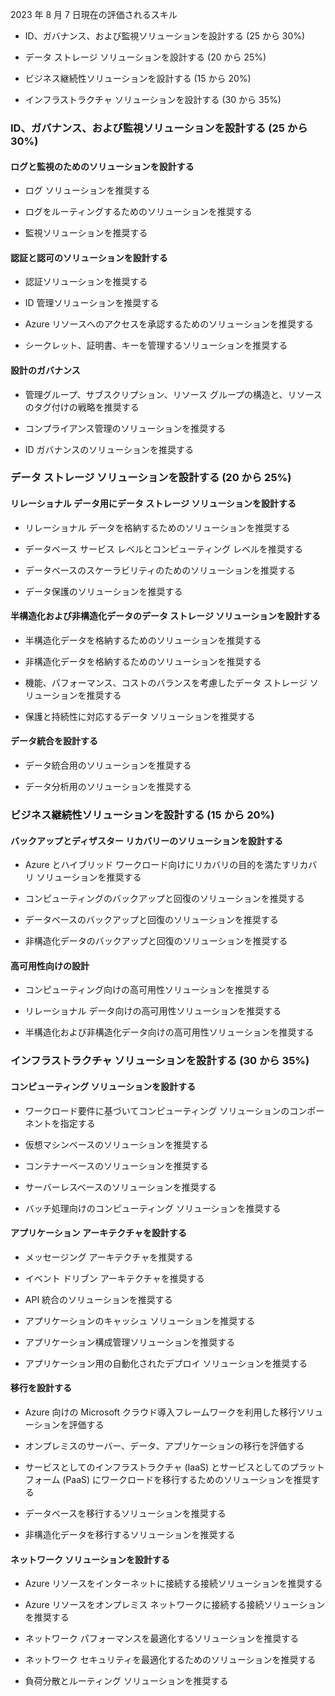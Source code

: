 2023 年 8 月 7 日現在の評価されるスキル

- ID、ガバナンス、および監視ソリューションを設計する (25 から 30%)

- データ ストレージ ソリューションを設計する (20 から 25%)

- ビジネス継続性ソリューションを設計する (15 から 20%)

- インフラストラクチャ ソリューションを設計する (30 から 35%)

### ID、ガバナンス、および監視ソリューションを設計する (25 から 30%)

#### ログと監視のためのソリューションを設計する

- ログ ソリューションを推奨する

- ログをルーティングするためのソリューションを推奨する

- 監視ソリューションを推奨する

#### 認証と認可のソリューションを設計する

- 認証ソリューションを推奨する

- ID 管理ソリューションを推奨する

- Azure リソースへのアクセスを承認するためのソリューションを推奨する

- シークレット、証明書、キーを管理するソリューションを推奨する

#### 設計のガバナンス

- 管理グループ、サブスクリプション、リソース グループの構造と、リソースのタグ付けの戦略を推奨する

- コンプライアンス管理のソリューションを推奨する

- ID ガバナンスのソリューションを推奨する

### データ ストレージ ソリューションを設計する (20 から 25%)

#### リレーショナル データ用にデータ ストレージ ソリューションを設計する

- リレーショナル データを格納するためのソリューションを推奨する

- データベース サービス レベルとコンピューティング レベルを推奨する

- データベースのスケーラビリティのためのソリューションを推奨する

- データ保護のソリューションを推奨する

#### 半構造化および非構造化データのデータ ストレージ ソリューションを設計する

- 半構造化データを格納するためのソリューションを推奨する

- 非構造化データを格納するためのソリューションを推奨する

- 機能、パフォーマンス、コストのバランスを考慮したデータ ストレージ ソリューションを推奨する

- 保護と持続性に対応するデータ ソリューションを推奨する

#### データ統合を設計する

- データ統合用のソリューションを推奨する

- データ分析用のソリューションを推奨する

### ビジネス継続性ソリューションを設計する (15 から 20%)

#### バックアップとディザスター リカバリーのソリューションを設計する

- Azure とハイブリッド ワークロード向けにリカバリの目的を満たすリカバリ ソリューションを推奨する

- コンピューティングのバックアップと回復のソリューションを推奨する

- データベースのバックアップと回復のソリューションを推奨する

- 非構造化データのバックアップと回復のソリューションを推奨する

#### 高可用性向けの設計

- コンピューティング向けの高可用性ソリューションを推奨する

- リレーショナル データ向けの高可用性ソリューションを推奨する

- 半構造化および非構造化データ向けの高可用性ソリューションを推奨する

### インフラストラクチャ ソリューションを設計する (30 から 35%)

#### コンピューティング ソリューションを設計する

- ワークロード要件に基づいてコンピューティング ソリューションのコンポーネントを指定する

- 仮想マシンベースのソリューションを推奨する

- コンテナーベースのソリューションを推奨する

- サーバーレスベースのソリューションを推奨する

- バッチ処理向けのコンピューティング ソリューションを推奨する

#### アプリケーション アーキテクチャを設計する

- メッセージング アーキテクチャを推奨する

- イベント ドリブン アーキテクチャを推奨する

- API 統合のソリューションを推奨する

- アプリケーションのキャッシュ ソリューションを推奨する

- アプリケーション構成管理ソリューションを推奨する

- アプリケーション用の自動化されたデプロイ ソリューションを推奨する

#### 移行を設計する

- Azure 向けの Microsoft クラウド導入フレームワークを利用した移行ソリューションを評価する

- オンプレミスのサーバー、データ、アプリケーションの移行を評価する

- サービスとしてのインフラストラクチャ (IaaS) とサービスとしてのプラットフォーム (PaaS) にワークロードを移行するためのソリューションを推奨する

- データベースを移行するソリューションを推奨する

- 非構造化データを移行するソリューションを推奨する

#### ネットワーク ソリューションを設計する

- Azure リソースをインターネットに接続する接続ソリューションを推奨する

- Azure リソースをオンプレミス ネットワークに接続する接続ソリューションを推奨する

- ネットワーク パフォーマンスを最適化するソリューションを推奨する

- ネットワーク セキュリティを最適化するためのソリューションを推奨する

- 負荷分散とルーティング ソリューションを推奨する
